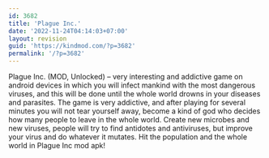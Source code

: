 ```yaml
---
id: 3682
title: 'Plague Inc.'
date: '2022-11-24T04:14:03+07:00'
layout: revision
guid: 'https://kindmod.com/?p=3682'
permalink: '/?p=3682'
---
```


Plague Inc. (MOD, Unlocked) – very interesting and addictive game on android devices in which you will infect mankind with the most dangerous viruses, and this will be done until the whole world drowns in your diseases and parasites. The game is very addictive, and after playing for several minutes you will not tear yourself away, become a kind of god who decides how many people to leave in the whole world. Create new microbes and new viruses, people will try to find antidotes and antiviruses, but improve your virus and do whatever it mutates. Hit the population and the whole world in Plague Inc mod apk!